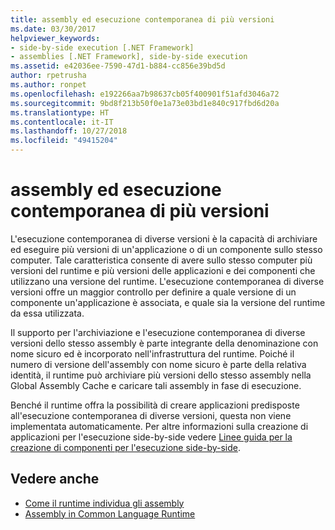 ```yaml
---
title: assembly ed esecuzione contemporanea di più versioni
ms.date: 03/30/2017
helpviewer_keywords:
- side-by-side execution [.NET Framework]
- assemblies [.NET Framework], side-by-side execution
ms.assetid: e42036ee-7590-47d1-b884-cc856e39bd5d
author: rpetrusha
ms.author: ronpet
ms.openlocfilehash: e192266aa7b98637cb05f400901f51afd3046a72
ms.sourcegitcommit: 9bd8f213b50f0e1a73e03bd1e840c917fbd6d20a
ms.translationtype: HT
ms.contentlocale: it-IT
ms.lasthandoff: 10/27/2018
ms.locfileid: "49415204"
---
```

# <a name="assemblies-and-side-by-side-execution"></a>assembly ed esecuzione contemporanea di più versioni
L'esecuzione contemporanea di diverse versioni è la capacità di archiviare ed eseguire più versioni di un'applicazione o di un componente sullo stesso computer. Tale caratteristica consente di avere sullo stesso computer più versioni del runtime e più versioni delle applicazioni e dei componenti che utilizzano una versione del runtime. L'esecuzione contemporanea di diverse versioni offre un maggior controllo per definire a quale versione di un componente un'applicazione è associata, e quale sia la versione del runtime da essa utilizzata.  
  
 Il supporto per l'archiviazione e l'esecuzione contemporanea di diverse versioni dello stesso assembly è parte integrante della denominazione con nome sicuro ed è incorporato nell'infrastruttura del runtime. Poiché il numero di versione dell'assembly con nome sicuro è parte della relativa identità, il runtime può archiviare più versioni dello stesso assembly nella Global Assembly Cache e caricare tali assembly in fase di esecuzione.  
  
 Benché il runtime offra la possibilità di creare applicazioni predisposte all'esecuzione contemporanea di diverse versioni, questa non viene implementata automaticamente. Per altre informazioni sulla creazione di applicazioni per l'esecuzione side-by-side vedere [Linee guida per la creazione di componenti per l'esecuzione side-by-side](../../../docs/framework/deployment/guidelines-for-creating-components-for-side-by-side-execution.md).  
  
## <a name="see-also"></a>Vedere anche  
- [Come il runtime individua gli assembly](../../../docs/framework/deployment/how-the-runtime-locates-assemblies.md)  
- [Assembly in Common Language Runtime](../../../docs/framework/app-domains/assemblies-in-the-common-language-runtime.md)
